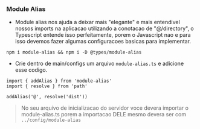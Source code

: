 ### Module Alias

- Module alias nos ajuda a deixar mais "elegante" e mais entendivel nossos imports na aplicacao utilizando a conotacao de "@/directory", o Typescript entende isso perfeitamente, porem o Javascript nao e para isso devemos fazer algumas configuracoes basicas para implementar.

```
npm i module-alias && npm i -D @types/module-alias
```

- Crie dentro de main/configs um arquivo `module-alias.ts` e adicione esse codigo.

```
import { addAlias } from 'module-alias'
import { resolve } from 'path'

addAlias('@', resolve('dist'))
```

> No seu arquivo de inicializacao do servidor voce devera importar o module-alias.ts porem a importacao DELE mesmo devera ser com `../config/module-alias`
